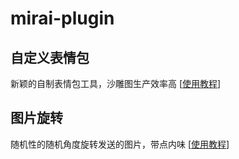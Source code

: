 # mirai-plugin
## 自定义表情包
新颖的自制表情包工具，沙雕图生产效率高 \[[使用教程](https://github.com/fz6m/mirai-plugin/tree/master/guide/MiImage)\]
## 图片旋转
随机性的随机角度旋转发送的图片，带点内味 \[[使用教程](https://github.com/fz6m/mirai-plugin/tree/master/guide/MiImageRotate)\]